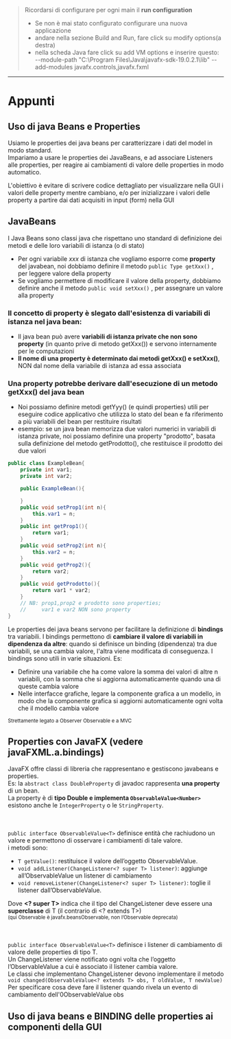> Ricordarsi di configurare per ogni main il **run configuration**
> - Se non è mai stato configurato configurare una nuova applicazione
> - andare nella sezione Build and Run, fare click su modify options(a destra)
> - nella scheda Java fare click su add VM options e inserire questo:\
    --module-path "C:\Program Files\Java\javafx-sdk-19.0.2.1\lib" --add-modules javafx.controls,javafx.fxml
***
# Appunti
## Uso di java Beans e Properties
Usiamo le properties dei java beans per caratterizzare i dati del model in modo standard.\
Impariamo a usare le properties dei JavaBeans, e ad associare Listeners alle properties, per reagire ai cambiamenti di valore delle properties in modo automatico.

L'obiettivo è evitare di scrivere codice dettagliato per visualizzare nella GUI i valori delle property mentre cambiano, e/o per inizializzare i valori delle property a partire dai dati acquisiti in input (form) nella GUI

## JavaBeans
I Java Beans sono classi java che rispettano uno standard di definizione dei metodi e delle loro variabili di istanza (o di stato)

- Per ogni variabile _xxx_ di istanza che vogliamo esporre come **property** del javabean, noi dobbiamo definire il metodo
  `
  public Type getXxx()
  `
  , per leggere valore della property
- Se vogliamo permettere di modificare il valore della property, dobbiamo definire anche il metodo
  `
  public void setXxx()
  `
  , per assegnare un valore alla property


### Il concetto di property è slegato dall'esistenza di variabili di istanza nel java bean:

- Il java bean può avere **variabili di istanza private
  che non sono property** (in quanto prive di
  metodo getXxx()) e servono internamente per le
  computazioni
- **Il nome di una property è determinato dai
  metodi getXxx() e setXxx()**, NON dal nome della
  variabile di istanza ad essa associata

### Una property potrebbe derivare dall'esecuzione di un metodo getXxx() del java bean

- Noi possiamo definire metodi getYyy() (e quindi
  properties) utili per eseguire codice applicativo
  che utilizza lo stato del bean e fa riferimento a più
  variabili del bean per restituire risultati
- esempio: se un java bean memorizza due valori
  numerici in variabili di istanza private, noi
  possiamo definire una property "prodotto", basata
  sulla definizione del metodo getProdotto(), che
  restituisce il prodotto dei due valori
```java
public class ExampleBean{
    private int var1;
    private int var2;

    public ExampleBean(){

    }
    public void setProp1(int n){
        this.var1 = n;
    }
    public int getProp1(){
        return var1;
    }
    public void setProp2(int n){
        this.var2 = n;
    }
    public void getProp2(){
        return var2;
    }
    public void getProdotto(){
        return var1 * var2;
    }
    // NB: prop1,prop2 e prodotto sono properties;
    //     var1 e var2 NON sono property
}
```
Le properties dei java beans servono per facilitare la
definizione di **bindings** tra variabili. I bindings permettono di
**cambiare il valore di variabili in dipendenza da altre**:
quando si definisce un binding (dipendenza) tra due variabili,
se una cambia valore, l'altra viene modificata di conseguenza.
I bindings sono utili in varie situazioni. Es:
- Definire una variabile che ha come valore la somma dei
  valori di altre n variabili, con la somma che si aggiorna
  automaticamente quando una di queste cambia valore
- Nelle interfacce grafiche, legare la componente grafica a un
  modello, in modo che la componente grafica si aggiorni
  automaticamente ogni volta che il modello cambia valore

<sub>Strettamente legato a Observer Observable e a MVC

## Properties con JavaFX (vedere javaFXML.a.bindings)
JavaFX offre classi di libreria che rappresentano e gestiscono javabeans e properties.\
Es: la `abstract class DoubleProperty` di javadoc rappresenta **una property** di un bean.\
La property è di **tipo Double e implementa `ObservableValue<Number>`**\
esistono anche le `IntegerProperty` o le `StringProperty`.

\
\
`public interface ObservableValue<T>` definisce entità che rachiudono un valore e permettono di osservare i cambiamenti di tale valore.\
i metodi sono:
- `T getValue()`: restituisce il valore dell’oggetto
  ObservableValue.
- `void addListener(ChangeListener<? super T> listener)`:
  aggiunge all’ObservableValue un listener di cambiamento
- `void removeListener(ChangeListener<? super T>
  listener)`: toglie il listener dall’ObservableValue.

Dove **<? super T>** indica che il tipo del ChangeListener deve
essere una **superclasse** di T (il contrario di <? extends T>)\
<sub>(qui Observable è javafx.beansObservable, non l’Observable deprecata)

\
\
`public interface ObservableValue<T>` definisce i listener di
cambiamento di valore delle properties di tipo T.\
Un ChangeListener viene notificato ogni volta che l’oggetto
l’ObservableValue a cui è associato il listener cambia valore.\
Le classi che implementano ChangeListener devono
implementare il metodo `void changed(ObservableValue<? extends T> obs, T oldValue, T newValue)`
Per specificare cosa deve fare il listener quando rivela un evento di cambiamento dell'0ObservableValue obs

## Uso di java beans e BINDING delle properties ai componenti della GUI

